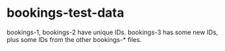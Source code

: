 # bookings-test-data

bookings-1, bookings-2 have unique IDs. bookings-3 has some new IDs, plus some IDs from the other bookings-* files.